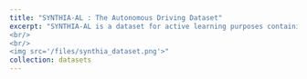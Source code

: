 ```yaml
---
title: "SYNTHIA-AL : The Autonomous Driving Dataset"
excerpt: "SYNTHIA-AL is a dataset for active learning purposes containing video streams generated at 25 FPS. The classes considered in this dataset are void, sky, car, pedestrian, bycicle, building, road, sidewalk, fence, vegetation, traffic sign, lanemarking, and traffic light. The provided ground truth includes instance segmentation, 2D bounding boxes, 3D bounding boxes and depth information! For further details, please consult the following <a href='http://synthia-dataset.cvc.uab.es/SYNTHIA-AL/Readme.txt'>README</a>. <a href='http://synthia-dataset.net/downloads/'> LINK TO DATASET</a>
<br/>
<br/>
<img src='/files/synthia_dataset.png'>"
collection: datasets
---
```

